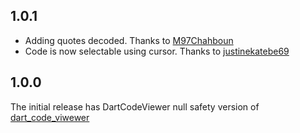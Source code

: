 ## 1.0.1

- Adding quotes decoded. Thanks to [M97Chahboun](https://github.com/M97Chahboun)
- Code is now selectable using cursor. Thanks to [justinekatebe69](https://github.com/justinekatebe69)

## 1.0.0

The initial release has DartCodeViewer null safety version of [dart_code_viwewer](https://pub.dev/packages/dart_code_viewer/)
